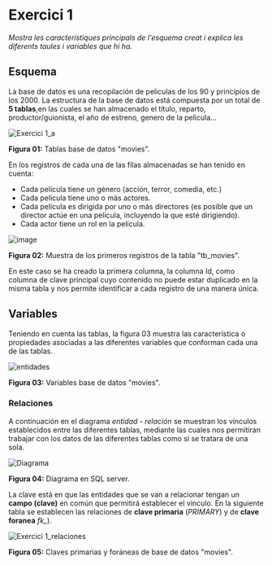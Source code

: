 # Exercici 1
*Mostra les característiques principals de l'esquema creat i explica les diferents taules i variables que hi ha.*

## Esquema
La base de datos es una recopilación de peliculas de los 90 y principios de los 2000.
La estructura de la base de datos está compuesta por un total de **5 tablas**,en las cuales se han almacenado el título, reparto, productor/guionista, el año de estreno, genero de la pelicula...

![Exercici 1_a](https://user-images.githubusercontent.com/29567860/191556935-41e1f7ff-d765-4bc5-b8bb-c4841b97bac4.PNG)

**Figura 01:** Tablas base de datos "movies".

En los registros de cada una de las filas almacenadas se han tenido en cuenta:
- Cada película tiene un género (acción, terror, comedia, etc.)
- Cada película tiene uno o más actores.
- Cada película es dirigida por uno o más directores (es posible que un director actúe en una película, incluyendo la que esté dirigiendo).
- Cada actor tiene un rol en la película.

![image](https://user-images.githubusercontent.com/29567860/191693533-28ef3672-5724-42aa-bd59-7c05ae89defa.png)

**Figura 02:** Muestra de los primeros registros de la tabla "tb_movies".

En este caso se ha creado la primera columna, la columna Id, como columna de clave principal cuyo contenido no puede estar duplicado en la misma tabla y nos permite identificar a cada registro de una manera única.

## Variables
Teniendo en cuenta las tablas, la figura 03 muestra las característica o propiedades asociadas a las diferentes variables que conforman cada una de las tablas.

![entidades](https://user-images.githubusercontent.com/29567860/191691312-98680a9e-b18c-4555-b83f-ac72e09c3436.png)

**Figura 03:** Variables base de datos "movies".

### Relaciones
A continuación en el diagrama *entidad - relación* se muestran los vínculos establecidos entre las diferentes tablas, mediante las cuales nos permitiran trabajar con los datos de las diferentes tablas como si se tratara de una sola.

![Diagrama](https://user-images.githubusercontent.com/29567860/191486323-56601776-6276-4514-b7d7-8e86b49c0d13.PNG)

**Figura 04:** Diagrama en SQL server.

La clave está en que las entidades que se van a relacionar tengan un **campo (clave)** en común que permitirá establecer el vinculo. 
En la siguiente tabla se establecen las relaciones de **clave primaria** (*PRIMARY*) y de **clave foranea** *fk_*).

![Exercici 1_relaciones](https://user-images.githubusercontent.com/29567860/191689709-8d3fd345-0603-4342-a150-44355132c83d.PNG)


**Figura 05:** Claves primarias y foráneas de base de datos "movies".


